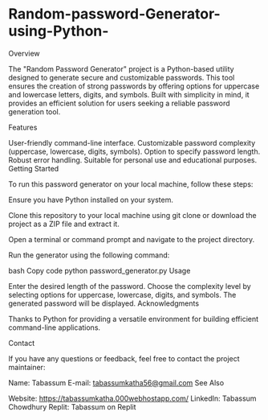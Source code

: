 # Random-password-Generator-using-Python-
Overview

The "Random Password Generator" project is a Python-based utility designed to generate secure and customizable passwords. This tool ensures the creation of strong passwords by offering options for uppercase and lowercase letters, digits, and symbols. Built with simplicity in mind, it provides an efficient solution for users seeking a reliable password generation tool.

Features

User-friendly command-line interface.
Customizable password complexity (uppercase, lowercase, digits, symbols).
Option to specify password length.
Robust error handling.
Suitable for personal use and educational purposes.
Getting Started

To run this password generator on your local machine, follow these steps:

Ensure you have Python installed on your system.

Clone this repository to your local machine using git clone or download the project as a ZIP file and extract it.

Open a terminal or command prompt and navigate to the project directory.

Run the generator using the following command:

bash
Copy code
python password_generator.py
Usage

Enter the desired length of the password.
Choose the complexity level by selecting options for uppercase, lowercase, digits, and symbols.
The generated password will be displayed.
Acknowledgments

Thanks to Python for providing a versatile environment for building efficient command-line applications.

Contact

If you have any questions or feedback, feel free to contact the project maintainer:

Name: Tabassum
E-mail: tabassumkatha56@gmail.com
See Also

Website: https://tabassumkatha.000webhostapp.com/
LinkedIn: Tabassum Chowdhury
Replit: Tabassum on Replit
